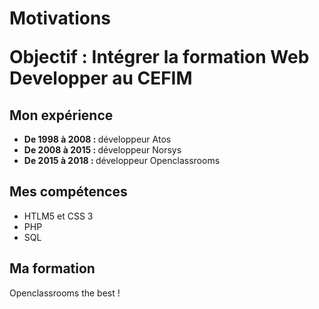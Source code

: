 <h1> Motivations 
  <p> Objectif : Intégrer la formation Web Developper au CEFIM </p>
<h2><strong> Mon expérience </strong></h2>
    <p>
    	<ul>
    	<li><strong> De 1998 à 2008 : </strong> développeur Atos</li>
    	<li><strong> De 2008 à 2015 : </strong> développeur Norsys</li>	
    	<li><strong> De 2015 à 2018 : </strong> développeur Openclassrooms</li>	
    	</ul>
 	</p>   	
    <h2><strong> Mes compétences </strong></h2>
    <p>
    	<ul>
    	<li>HTLM5 et CSS 3</li>
    	<li>PHP</li>	
    	<li>SQL</li>	
    	</ul>
    </p>   
    <h2><strong> Ma formation </strong></h2>
    Openclassrooms the best !
    <p>
    </p>   
